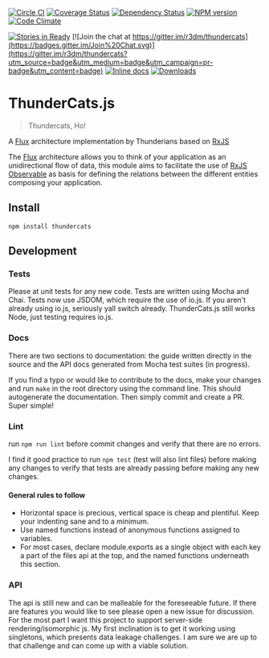 [![Circle CI](https://circleci.com/gh/r3dm/thundercats.svg?style=svg)](https://circleci.com/gh/r3dm/thundercats) [![Coverage Status](https://coveralls.io/repos/r3dm/thundercats/badge.svg)](https://coveralls.io/r/r3dm/thundercats) [![Dependency Status](https://gemnasium.com/r3dm/thundercats.svg)](https://gemnasium.com/r3dm/thundercats) [![NPM version](http://img.shields.io/npm/v/thundercats.svg)](https://npmjs.org/package/thundercats) [![Code Climate](https://codeclimate.com/github/r3dm/thundercats/badges/gpa.svg)](https://codeclimate.com/github/r3dm/thundercats)

[![Stories in Ready](https://badge.waffle.io/r3dm/thundercats.png?label=ready&title=Ready)](https://waffle.io/r3dm/thundercats) [![Join the chat at https://gitter.im/r3dm/thundercats](https://badges.gitter.im/Join%20Chat.svg)](https://gitter.im/r3dm/thundercats?utm_source=badge&utm_medium=badge&utm_campaign=pr-badge&utm_content=badge) [![Inline docs](http://inch-ci.org/github/r3dm/thundercats.svg?branch=master)](http://inch-ci.org/github/r3dm/thundercats) [![Downloads](http://img.shields.io/npm/dm/thundercats.svg)](https://npmjs.org/package/thundercats)
# ThunderCats.js

> Thundercats, Ho!

A [Flux](https://github.com/facebook/flux/) architecture implementation by Thunderians based on [RxJS](https://github.com/Reactive-Extensions/RxJS)

The [Flux](https://github.com/facebook/flux/) architecture allows you to think of your application as an unidirectional flow of data, this module aims to facilitate the use of [RxJS Observable](https://github.com/Reactive-Extensions/RxJS/blob/master/doc/api/core/observable.md) as basis for defining the relations between the different entities composing your application.

## Install

```
npm install thundercats
```

## Development

### Tests
Please at unit tests for any new code. Tests are written using Mocha and Chai.
Tests now use JSDOM, which require the use of io.js. If you aren't already using
io.js, seriously yall switch already. ThunderCats.js still works Node, just
testing requires io.js.

### Docs

There are two sections to documentation: the guide written directly in the source and the API docs generated from Mocha test suites (in progress).

If you find a typo or would like to contribute to the docs, make your changes and run `make` in the root directory using the command line. This should autogenerate the documentation. Then simply commit and create a PR. Super simple!

### Lint

run `npm run lint` before commit changes and verify that there are no errors.

I find it good practice to run `npm test` (test will also lint files) before making any changes to verify that tests are already passing before making any new changes.

#### General rules to follow

* Horizontal space is precious, vertical space is cheap and plentiful. Keep your indenting sane and to a minimum.
* Use named functions instead of anonymous functions assigned to variables.
* For most cases, declare module.exports as a single object with each key a part of the files api at the top, and the named functions underneath this section.

### API

The api is still new and can be malleable for the foreseeable future. If there are features you would like to see please open a new issue for discussion.
For the most part I want this project to support server-side rendering/isomorphic js. My first inclination is to get it working using singletons, which presents data leakage challenges. I am sure we are up to that challenge and can come up with a viable solution.
